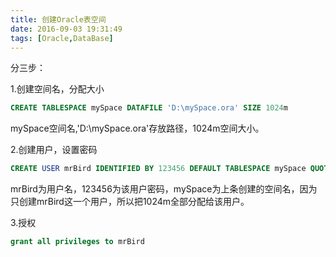 ```yaml
---
title: 创建Oracle表空间
date: 2016-09-03 19:31:49
tags: [Oracle,DataBase]
---
```

分三步：

1.创建空间名，分配大小
```sql
CREATE TABLESPACE mySpace DATAFILE 'D:\mySpace.ora' SIZE 1024m
```
mySpace空间名,'D:\mySpace.ora'存放路径，1024m空间大小。

2.创建用户，设置密码
```sql
CREATE USER mrBird IDENTIFIED BY 123456 DEFAULT TABLESPACE mySpace QUOTA 1024m ON USERS
```
<!--more-->
mrBird为用户名，123456为该用户密码，mySpace为上条创建的空间名，因为只创建mrBird这一个用户，所以把1024m全部分配给该用户。

3.授权
```sql
grant all privileges to mrBird
```